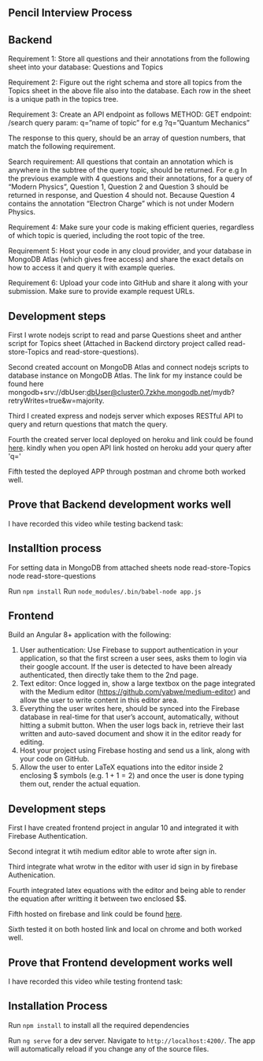 ## Pencil Interview Process

## Backend 
Requirement 1: Store all questions and their annotations from the following sheet into your database: Questions and Topics

Requirement 2: Figure out the right schema and store all topics from the Topics sheet in the above file also into the database. Each row in the sheet is a unique path in the topics tree.

Requirement 3: Create an API endpoint as follows
METHOD: GET
endpoint: /search
query param: q=”name of topic” for e.g ?q=”Quantum Mechanics”

The response to this query, should be an array of question numbers, that match the following requirement.

Search requirement: All questions that contain an annotation which is anywhere in the subtree of the query topic, should be returned. 
For e.g In the previous example with 4 questions and their annotations, for a query of “Modern Physics”, Question 1, Question 2 and Question 3 should be returned in response, and Question 4 should not. Because Question 4 contains the annotation “Electron Charge” which is not under Modern Physics.

Requirement 4: Make sure your code is making efficient queries, regardless of which topic is queried, including the root topic of the tree.

Requirement 5: Host your code in any cloud provider, and your database in MongoDB Atlas (which gives free access) and share the exact details on how to access it and query it with example queries.

Requirement 6: Upload your code into GitHub and share it along with your submission. Make sure to provide example request URLs.

## Development steps

First I wrote nodejs script to read and parse Questions sheet and anther script for Topics sheet (Attached in Backend dirctory project called read-store-Topics and read-store-questions).

Second created account on MongoDB Atlas and connect nodejs scripts to database instance on MongoDB Atlas. The link for my instance could be found here mongodb+srv://dbUser:dbUser@cluster0.7zkhe.mongodb.net/mydb?retryWrites=true&w=majority.

Third I created express and nodejs server which exposes RESTful API to query and return questions that match the query.

Fourth the created server local deployed on heroku and link could be found [here](https://stark-plains-86789.herokuapp.com/api/v1?q=).
kindly when you open API link hosted on heroku add your query after 'q='

Fifth tested the deployed APP through postman and chrome both worked well.

## Prove that Backend development works well

I have recorded this video while testing backend task:

## Installtion process

For setting data in MongoDB from attached sheets
node read-store-Topics
node read-store-questions

Run `npm install`
Run `node_modules/.bin/babel-node app.js`

## Frontend

Build an Angular 8+ application with the following:

1. User authentication: Use Firebase to support authentication in your application, so that the first screen a user sees, asks them to login via their google account. If the user is detected to have been already authenticated, then directly take them to the 2nd page.
2. Text editor: Once logged in, show a large textbox on the page integrated with the Medium editor (https://github.com/yabwe/medium-editor) and allow the user to write content in this editor area.
3. Everything the user writes here, should be synced into the Firebase database in real-time for that user’s account, automatically, without hitting a submit button.
When the user logs back in, retrieve their last written and auto-saved document and show it in the editor ready for editing.
4. Host your project using Firebase hosting and send us a link, along with your code on GitHub.
5. Allow the user to enter LaTeX equations into the editor inside 2 enclosing $ symbols (e.g. $1+1=2$) and once the user is done typing them out, render the actual equation.

## Development steps

First I have created frontend project in angular 10 and integrated it with Firebase Authentication.

Second integrat it wtih medium editor able to wrote after sign in.

Third integrate what wrotw in the editor with user id sign in by firebase Authenication.

Fourth integrated latex equations with the editor and being able to render the equation after writting it between two enclosed $$.

Fifth hosted on firebase and link could be found [here](https://pencil-78fc9.web.app/sign-in).

Sixth tested it on both hosted link and local on chrome and both worked well.

## Prove that Frontend development works well

I have recorded this video while testing frontend task:


## Installation Process
Run `npm install` to install all the required dependencies

Run `ng serve` for a dev server. Navigate to `http://localhost:4200/`. The app will automatically reload if you change any of the source files.
